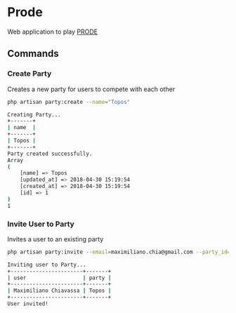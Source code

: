 # Prode
Web application to play [PRODE](https://bit.ly/2HDeWPa)

## Commands

### Create Party
Creates a new party for users to compete with each other
```bash
php artisan party:create --name="Topos"
```
```bash
Creating Party...
+-------+
| name  |
+-------+
| Topos |
+-------+
Party created successfully.
Array
(
    [name] => Topos
    [updated_at] => 2018-04-30 15:19:54
    [created_at] => 2018-04-30 15:19:54
    [id] => 1
)
1
```

### Invite User to Party
Invites a user to an existing party
```bash
php artisan party:invite --email=maximiliano.chia@gmail.com --party_id=1
```
```bash
Inviting user to Party...
+-----------------------+-------+
| user                  | party |
+-----------------------+-------+
| Maximiliano Chiavassa | Topos |
+-----------------------+-------+
User invited!
```


